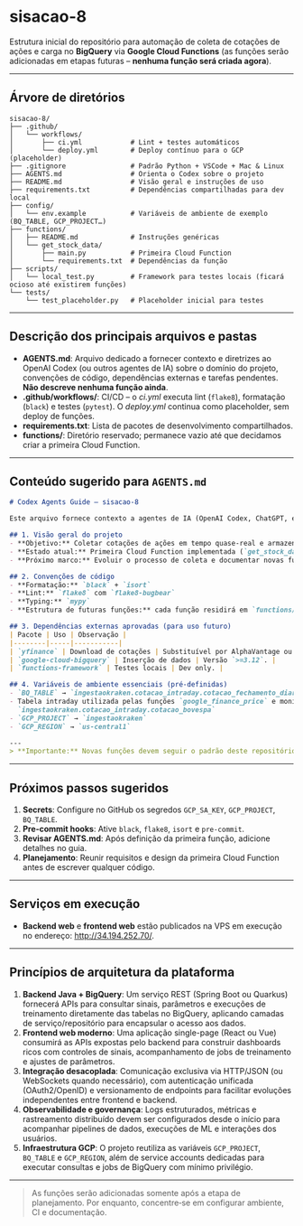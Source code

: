 # sisacao-8

Estrutura inicial do repositório para automação de coleta de cotações de ações e carga no **BigQuery** via **Google Cloud Functions** (as funções serão adicionadas em etapas futuras – **nenhuma função será criada agora**).

---

## Árvore de diretórios

```text
sisacao-8/
├── .github/
│   └── workflows/
│       ├── ci.yml            # Lint + testes automáticos
│       └── deploy.yml        # Deploy contínuo para o GCP (placeholder)
├── .gitignore                # Padrão Python + VSCode + Mac & Linux
├── AGENTS.md                 # Orienta o Codex sobre o projeto
├── README.md                 # Visão geral e instruções de uso
├── requirements.txt          # Dependências compartilhadas para dev local
├── config/
│   └── env.example           # Variáveis de ambiente de exemplo (BQ_TABLE, GCP_PROJECT…)
├── functions/
│   ├── README.md             # Instruções genéricas
│   └── get_stock_data/
│       ├── main.py           # Primeira Cloud Function
│       └── requirements.txt  # Dependências da função
├── scripts/
│   └── local_test.py         # Framework para testes locais (ficará ocioso até existirem funções)
└── tests/
    └── test_placeholder.py   # Placeholder inicial para testes
```

---

## Descrição dos principais arquivos e pastas

* **AGENTS.md**: Arquivo dedicado a fornecer contexto e diretrizes ao OpenAI Codex (ou outros agentes de IA) sobre o domínio do projeto, convenções de código, dependências externas e tarefas pendentes. **Não descreve nenhuma função ainda**.
* **.github/workflows/**: CI/CD – o *ci.yml* executa lint (`flake8`), formatação (`black`) e testes (`pytest`). O *deploy.yml* continua como placeholder, sem deploy de funções.
* **requirements.txt**: Lista de pacotes de desenvolvimento compartilhados.
* **functions/**: Diretório reservado; permanece vazio até que decidamos criar a primeira Cloud Function.

---

## Conteúdo sugerido para `AGENTS.md`

```markdown
# Codex Agents Guide – sisacao‑8

Este arquivo fornece contexto a agentes de IA (OpenAI Codex, ChatGPT, etc.) sobre este repositório.

## 1. Visão geral do projeto
- **Objetivo:** Coletar cotações de ações em tempo quase‑real e armazená‑las no BigQuery para análises posteriores.
- **Estado atual:** Primeira Cloud Function implementada (`get_stock_data`).
- **Próximo marco:** Evoluir o processo de coleta e documentar novas funções.

## 2. Convenções de código
- **Formatação:** `black` + `isort`
- **Lint:** `flake8` com `flake8-bugbear`
- **Typing:** `mypy`
- **Estrutura de futuras funções:** cada função residirá em `functions/<nome_da_funcao>/` com `main.py` e `requirements.txt` minimalista.

## 3. Dependências externas aprovadas (para uso futuro)
| Pacote | Uso | Observação |
|--------|-----|-----------|
| `yfinance` | Download de cotações | Substituível por AlphaVantage ou IEX se necessário. |
| `google-cloud-bigquery` | Inserção de dados | Versão `>=3.12`. |
| `functions-framework` | Testes locais | Dev only. |

## 4. Variáveis de ambiente essenciais (pré‑definidas)
- `BQ_TABLE` → `ingestaokraken.cotacao_intraday.cotacao_fechamento_diario`
- Tabela intraday utilizada pelas funções `google_finance_price` e monitoramentos derivados:
  `ingestaokraken.cotacao_intraday.cotacao_bovespa`
- `GCP_PROJECT` → `ingestaokraken`
- `GCP_REGION` → `us-central1`

---
> **Importante:** Novas funções devem seguir o padrão deste repositório. Mantenha o guia atualizado a cada adição.
```

---

## Próximos passos sugeridos

1. **Secrets**: Configure no GitHub os segredos `GCP_SA_KEY`, `GCP_PROJECT`, `BQ_TABLE`.
2. **Pre‑commit hooks**: Ative `black`, `flake8`, `isort` e `pre‑commit`.
3. **Revisar AGENTS.md**: Após definição da primeira função, adicione detalhes no guia.
4. **Planejamento**: Reunir requisitos e design da primeira Cloud Function antes de escrever qualquer código.

---

## Serviços em execução

- **Backend web** e **frontend web** estão publicados na VPS em execução no endereço: <http://34.194.252.70/>.

---

## Princípios de arquitetura da plataforma

1. **Backend Java + BigQuery**: Um serviço REST (Spring Boot ou Quarkus) fornecerá APIs para consultar sinais, parâmetros e execuções de treinamento diretamente das tabelas no BigQuery, aplicando camadas de serviço/repositório para encapsular o acesso aos dados.
2. **Frontend web moderno**: Uma aplicação single-page (React ou Vue) consumirá as APIs expostas pelo backend para construir dashboards ricos com controles de sinais, acompanhamento de jobs de treinamento e ajustes de parâmetros.
3. **Integração desacoplada**: Comunicação exclusiva via HTTP/JSON (ou WebSockets quando necessário), com autenticação unificada (OAuth2/OpenID) e versionamento de endpoints para facilitar evoluções independentes entre frontend e backend.
4. **Observabilidade e governança**: Logs estruturados, métricas e rastreamento distribuído devem ser configurados desde o início para acompanhar pipelines de dados, execuções de ML e interações dos usuários.
5. **Infraestrutura GCP**: O projeto reutiliza as variáveis `GCP_PROJECT`, `BQ_TABLE` e `GCP_REGION`, além de service accounts dedicadas para executar consultas e jobs de BigQuery com mínimo privilégio.

---

> As funções serão adicionadas somente após a etapa de planejamento. Por enquanto, concentre‑se em configurar ambiente, CI e documentação.
